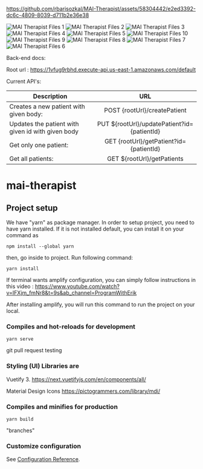 

https://github.com/rbarisozkal/MAI-Therapist/assets/58304442/e2ed3392-dc6c-4809-8039-d711b2e36e38

![MAI Therapist Files 1](https://github.com/rbarisozkal/MAI-Therapist/assets/58304442/c4b9e40d-a0a9-48af-84ea-019c1946c2e6)
![MAI Therapist Files 2](https://github.com/rbarisozkal/MAI-Therapist/assets/58304442/3f8d297e-dd3e-4de8-aa20-948b4ee0e569)
![MAI Therapist Files 3](https://github.com/rbarisozkal/MAI-Therapist/assets/58304442/22d48c4e-cf72-4555-8d5a-b707c05ccc2f)
![MAI Therapist Files 4](https://github.com/rbarisozkal/MAI-Therapist/assets/58304442/e5a00593-45b3-47ae-96f6-14735399ae32)
![MAI Therapist Files 5](https://github.com/rbarisozkal/MAI-Therapist/assets/58304442/78a620e8-be09-40aa-bf7c-cc7487e166c8)
![MAI Therapist Files 10](https://github.com/rbarisozkal/MAI-Therapist/assets/58304442/01ba8967-5e3d-42f2-9b8a-207db2c75c27)
![MAI Therapist Files 9](https://github.com/rbarisozkal/MAI-Therapist/assets/58304442/103e09e2-d0d7-4d5a-87e6-3add4fded917)
![MAI Therapist Files 8](https://github.com/rbarisozkal/MAI-Therapist/assets/58304442/89f234e3-18e0-4f76-afce-7b8daa6167aa)
![MAI Therapist Files 7](https://github.com/rbarisozkal/MAI-Therapist/assets/58304442/b0536b41-1c9c-4cf0-bde3-9ed56f62da5b)
![MAI Therapist Files 6](https://github.com/rbarisozkal/MAI-Therapist/assets/58304442/22a7ea38-1892-47d2-a02e-a2fdc6e2d03e)


Back-end docs:

Root url : https://1vfug9rbhd.execute-api.us-east-1.amazonaws.com/default

Current API's:

| Description   |      URL      |
|----------|:-------------:|
| Creates a new patient with given body:  | POST {rootUrl}/createPatient |
| Updates the patient with given id with given body | PUT ${rootUrl}/updatePatient?id={patientId}   |
| Get only one patient: | GET {rootUrl}/getPatient?id={patientId} |
| Get all patients: | GET ${rootUrl}/getPatients |
# mai-therapist

## Project setup

We have "yarn" as package manager. In order to setup project, you need to have yarn installed. If it is not installed default, you can install it on your command as

```
npm install --global yarn
```

then, go inside to project. Run following command:

```
yarn install
```

If terminal wants amplify configuration, you can simply follow instructions in this video : https://www.youtube.com/watch?v=IFXjm_fmNr8&t=9s&ab_channel=ProgramWithErik

After installing amplify, you will run this command to run the project on your local.

### Compiles and hot-reloads for development

```
yarn serve
```

git pull request testing

### Styling (UI) Libraries are

Vuetify 3.
https://next.vuetifyjs.com/en/components/all/

Material Design Icons
https://pictogrammers.com/library/mdi/

### Compiles and minifies for production

```
yarn build
```

"branches"

### Customize configuration

See [Configuration Reference](https://cli.vuejs.org/config/).
